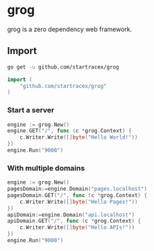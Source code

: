 # grog

grog is a zero dependency web framework.

## Import

```sh
go get -u github.com/startracex/grog
```

```go
import (
    "github.com/startracex/grog"
)
```

### Start a server

```go
engine := grog.New()
engine.GET("/", func (c *grog.Context) {
    c.Writer.Write([]byte("Hello World!"))
})
engine.Run("9000")
```

### With multiple domains

```go
engine := grog.New()
pagesDomain:=engine.Domain("pages.localhost")
pagesDomain.GET("/", func (c *grog.Context) {
    c.Writer.Write([]byte("Hello Pages!"))
})
apiDomain:=engine.Domain("api.localhost")
apiDomain.GET("/", func (c *grog.Context) {
    c.Writer.Write([]byte("Hello APIs!"))
})
engine.Run("9000")
```
